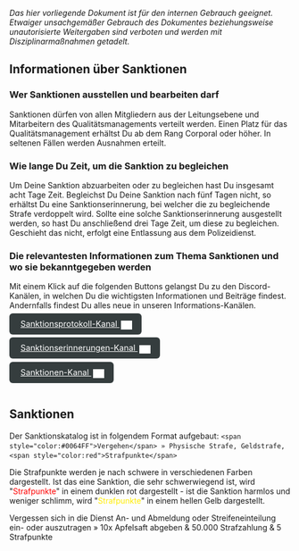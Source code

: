 *Das hier vorliegende Dokument ist für den internen Gebrauch geeignet. Etwaiger unsachgemäßer Gebrauch des Dokumentes beziehungsweise unautorisierte Weitergaben sind verboten und werden mit Disziplinarmaßnahmen getadelt.*

## Informationen über Sanktionen
### Wer Sanktionen ausstellen und bearbeiten darf
Sanktionen dürfen von allen Mitgliedern aus der Leitungsebene und Mitarbeitern des Qualitätsmanagements verteilt werden. 
Einen Platz für das Qualitätsmanagement erhältst Du ab dem Rang Corporal oder höher. In seltenen Fällen werden Ausnahmen erteilt.

### Wie lange Du Zeit, um die Sanktion zu begleichen
Um Deine Sanktion abzuarbeiten oder zu begleichen hast Du insgesamt acht Tage Zeit.
Begleichst Du Deine Sanktion nach fünf Tagen nicht, so erhältst Du eine Sanktionserinnerung, bei welcher die zu begleichende Strafe verdoppelt wird. Sollte eine solche Sanktionserinnerung ausgestellt werden, so hast Du anschließend drei Tage Zeit, um diese zu begleichen. Geschieht das nicht, erfolgt eine Entlassung aus dem Polizeidienst.

### Die relevantesten Informationen zum Thema Sanktionen und wo sie bekanntgegeben werden
Mit einem Klick auf die folgenden Buttons gelangst Du zu den Discord-Kanälen, in welchen Du die wichtigsten Informationen und Beiträge findest. Andernfalls findest Du alles neue in unseren Informations-Kanälen.
<div style="padding: 0px 0px 24px 0px">
<a 
  style="border-radius: 6px;font-size: 11pt; padding:10px 20px;background-color: #353D3E; color: #ffffff;" 
  href="https://discord.com/channels/946122132151230514/946259173568565248"> 
  Sanktionsprotokoll-Kanal <img style="position: relative; top: 5px;left: 3px;" alt="discord logo" width="20" src="./assets/discord.svg">
</a></div> <div style="padding: 0px 0px 24px 0px">
<a 
  style="border-radius: 6px;font-size: 11pt; padding:10px 20px;background-color: #353D3E; color: #ffffff;" 
  href="https://discord.com/channels/946122132151230514/946259720593895434"> 
  Sanktionserinnerungen-Kanal <img style="position: relative; top: 5px;left: 3px;" alt="discord logo" width="20" src="./assets/discord.svg">
</a></div> <div style="padding: 0px 0px 24px 0px">
<a 
  style="border-radius: 6px;font-size: 11pt; padding:10px 20px;background-color: #353D3E; color: #ffffff;" 
  href="https://discord.com/channels/946122132151230514/946258864523837450"> 
  Sanktionen-Kanal <img style="position: relative; top: 5px;left: 3px;" alt="discord logo" width="20" src="./assets/discord.svg">
</a></div>

## Sanktionen
Der Sanktionskatalog ist in folgendem Format aufgebaut:
```<span style="color:#0064FF">Vergehen</span> » Physische Strafe, Geldstrafe, <span style="color:red">Strafpunkte</span>```

Die Strafpunkte werden je nach schwere in verschiedenen Farben dargestellt. Ist das eine Sanktion, die sehr schwerwiegend ist, wird "<span style="color:red">Strafpunkte</span>" in einem dunklen rot dargestellt - ist die Sanktion harmlos und weniger schlimm, wird "<span style="color:#FFEC00">Strafpunkte</span>" in einem hellen Gelb dargestellt.


Vergessen sich in die Dienst An- und Abmeldung oder Streifeneinteilung ein- oder auszutragen » 10x Apfelsaft abgeben & 50.000 Strafzahlung & 5 Strafpunkte
